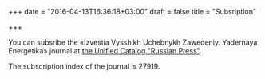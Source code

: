 +++
date = "2016-04-13T16:36:18+03:00"
draft = false
title = "Subsription"

+++

You can subsribe the «Izvestia Vysshikh Uchebnykh Zawedeniy. Yadernaya Energetika» journal at [the Unified Catalog "Russian Press"](http://www.pressa-rf.ru/cat/1/edition/t_s27919/).

The subscription index of the journal is 27919.

